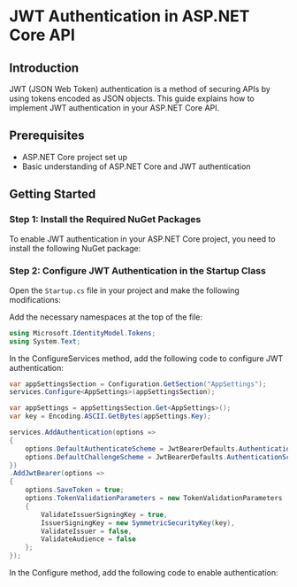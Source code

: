 # JWT Authentication in ASP.NET Core API

## Introduction
JWT (JSON Web Token) authentication is a method of securing APIs by using tokens encoded as JSON objects. This guide explains how to implement JWT authentication in your ASP.NET Core API.

## Prerequisites
- ASP.NET Core project set up
- Basic understanding of ASP.NET Core and JWT authentication

## Getting Started

### Step 1: Install the Required NuGet Packages
To enable JWT authentication in your ASP.NET Core project, you need to install the following NuGet package:

### Step 2: Configure JWT Authentication in the Startup Class
Open the `Startup.cs` file in your project and make the following modifications:

Add the necessary namespaces at the top of the file:

```csharp
using Microsoft.IdentityModel.Tokens;
using System.Text;
```
In the ConfigureServices method, add the following code to configure JWT authentication:

```csharp
var appSettingsSection = Configuration.GetSection("AppSettings");
services.Configure<AppSettings>(appSettingsSection);

var appSettings = appSettingsSection.Get<AppSettings>();
var key = Encoding.ASCII.GetBytes(appSettings.Key);

services.AddAuthentication(options =>
{
    options.DefaultAuthenticateScheme = JwtBearerDefaults.AuthenticationScheme;
    options.DefaultChallengeScheme = JwtBearerDefaults.AuthenticationScheme;
})
.AddJwtBearer(options =>
{
    options.SaveToken = true;
    options.TokenValidationParameters = new TokenValidationParameters
    {
        ValidateIssuerSigningKey = true,
        IssuerSigningKey = new SymmetricSecurityKey(key),
        ValidateIssuer = false,
        ValidateAudience = false
    };
});

```
In the Configure method, add the following code to enable authentication:
